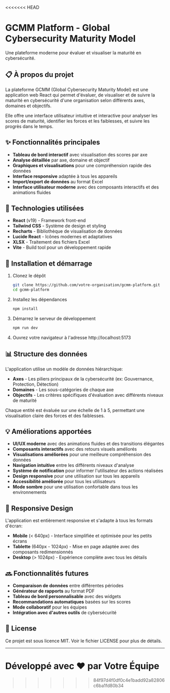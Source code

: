 <<<<<<< HEAD
# GCMM Platform - Global Cybersecurity Maturity Model

Une plateforme moderne pour évaluer et visualiser la maturité en cybersécurité.

## 📋 À propos du projet

La plateforme GCMM (Global Cybersecurity Maturity Model) est une application web React qui permet d'évaluer, de visualiser et de suivre la maturité en cybersécurité d'une organisation selon différents axes, domaines et objectifs. 

Elle offre une interface utilisateur intuitive et interactive pour analyser les scores de maturité, identifier les forces et les faiblesses, et suivre les progrès dans le temps.

## ✨ Fonctionnalités principales

- **Tableau de bord interactif** avec visualisation des scores par axe
- **Analyse détaillée** par axe, domaine et objectif
- **Graphiques et visualisations** pour une compréhension rapide des données
- **Interface responsive** adaptée à tous les appareils
- **Import/export de données** au format Excel
- **Interface utilisateur moderne** avec des composants interactifs et des animations fluides

## 🚀 Technologies utilisées

- **React** (v19) - Framework front-end
- **Tailwind CSS** - Système de design et styling
- **Recharts** - Bibliothèque de visualisation de données
- **Lucide React** - Icônes modernes et adaptatives
- **XLSX** - Traitement des fichiers Excel
- **Vite** - Build tool pour un développement rapide

## 🔧 Installation et démarrage

1. Clonez le dépôt
   ```bash
   git clone https://github.com/votre-organisation/gcmm-platform.git
   cd gcmm-platform
   ```

2. Installez les dépendances
   ```bash
   npm install
   ```

3. Démarrez le serveur de développement
   ```bash
   npm run dev
   ```

4. Ouvrez votre navigateur à l'adresse http://localhost:5173

## 📊 Structure des données

L'application utilise un modèle de données hiérarchique:

- **Axes** - Les piliers principaux de la cybersécurité (ex: Gouvernance, Protection, Détection)
- **Domaines** - Les sous-catégories de chaque axe
- **Objectifs** - Les critères spécifiques d'évaluation avec différents niveaux de maturité

Chaque entité est évaluée sur une échelle de 1 à 5, permettant une visualisation claire des forces et des faiblesses.

## 💡 Améliorations apportées

- **UI/UX moderne** avec des animations fluides et des transitions élégantes
- **Composants interactifs** avec des retours visuels améliorés
- **Visualisations améliorées** pour une meilleure compréhension des données
- **Navigation intuitive** entre les différents niveaux d'analyse
- **Système de notification** pour informer l'utilisateur des actions réalisées
- **Design responsive** pour une utilisation sur tous les appareils
- **Accessibilité améliorée** pour tous les utilisateurs
- **Mode sombre** pour une utilisation confortable dans tous les environnements

## 📱 Responsive Design

L'application est entièrement responsive et s'adapte à tous les formats d'écran:
- **Mobile** (< 640px) - Interface simplifiée et optimisée pour les petits écrans
- **Tablette** (640px - 1024px) - Mise en page adaptée avec des composants redimensionnés
- **Desktop** (> 1024px) - Expérience complète avec tous les détails

## 🔜 Fonctionnalités futures

- **Comparaison de données** entre différentes périodes
- **Générateur de rapports** au format PDF
- **Tableau de bord personnalisable** avec des widgets
- **Recommandations automatiques** basées sur les scores
- **Mode collaboratif** pour les équipes
- **Intégration avec d'autres outils** de cybersécurité

## 📝 License

Ce projet est sous licence MIT. Voir le fichier LICENSE pour plus de détails.

---

Développé avec ❤️ par Votre Équipe
=======

>>>>>>> 84f97d4f0df0c4e1badd92a82806c6ba1fd80b34
